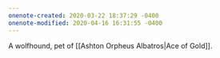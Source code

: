```yaml
---
onenote-created: 2020-03-22 18:37:29 -0400
onenote-modified: 2020-04-16 16:31:55 -0400
---
```


A wolfhound, pet of [[Ashton Orpheus Albatros|Ace of Gold]].
